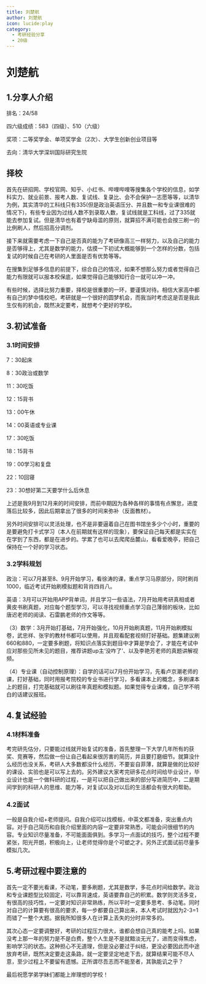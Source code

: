 ```yaml
---
title: 刘楚航
author: 刘楚航
icon: lucide:play
category:
  - 考研经验分享
  - 20级
---
```


# 刘楚航

## 1.分享人介绍

排名：24/58 

四六级成绩：583（四级）、510（六级） 

奖项：二等奖学金、单项奖学金（2次）、大学生创新创业项目等

去向：清华大学深圳国际研究生院

 

## 择校

首先在研招网、学校官网、知乎、小红书、哔哩哔哩等搜集各个学校的信息，如学科实力、就业前景、报考人数、复试线、复录比、会不会保护一志愿等等，以清华为例，其实清华的工科线只有335(但是政治英语压分、并且数一和专业课很难的情况下)，有些专业因为过线人数不到录取人数，复试线就是工科线，过了335就能去参加复试。但是清华也有着宁缺毋滥的原则，就算招不满可能也会按三刷一的比例刷人，然后招高分调剂。

接下来就需要考虑一下自己是否真的能为了考研像高三一样努力，以及自己的能力是否够得上，尤其是数学的能力，估摸一下初试大概能够到一个怎样的分数，包括复试的时候自己在考研的人里面是否有优势等等。

在搜集到足够多信息的前提下，综合自己的情况，如果不想那么努力或者觉得自己能力有限就可以报本校保底，如果觉得自己能够知行合一就可以冲一冲。

有些时候，选择比努力重要，择校是很重要的一环，要谨慎对待。相信大家高中都有自己的梦中情校吧，考研就是一个很好的圆梦机会，而我当时考虑这是否是我此生仅有的机会，既然决定要考，就想考个更好的学校。

 

## 3.初试准备 

### 3.1时间安排

7：30起床

8：30政治或数学

11：30吃饭

12：15背书

13：00午休

14：00英语或专业课

17：30吃饭

18：15背书

19：00学习和复盘

22：10回寝

23：30想好第二天要学什么后休息

上述是我9月到12月来的时间安排，而前中期因为各种各样的事情有点懈怠，进度落后比较多，因此后期拿出了很多的时间来弥补（反面教材）。

另外时间安排可以灵活处理，也不是非要逼着自己在图书馆坐多少个小时，重要的是要避免打卡式学习（本人在前期就有这样的现象），要保证自己每天都是实实在在学到了东西，都是在进步的。学累了也可以去爬爬岳麓山，看看爱晚亭，把自己保持在一个好的学习状态。

### 3.2学科规划

政治：可以7月甚至8、9月开始学习，看徐涛的课，重点学习马原部分，同时刷肖1000，临近考试开始刷模拟题和背肖四肖八。

英语：3月可以开始用APP背单词，并且学习一些语法，7月开始用考研真相或者黄皮书刷真题，对应每个题型学习，可以寻找视频重点学习自己薄弱的板块，比如唐迟老师的阅读、石雷鹏老师的作文等等。

（3）数学：3月开始打基础，7月开始强化，10月开始刷真题，11月开始刷模拟卷，武忠祥、张宇的教材书都可以使用，并且观看配套视频打好基础。题集建议刷660和880，一定要多刷题，将知识点落实到题目中才算是学会了，才能在考试中应对那些见所未见的题目，推荐讲题up主‘没咋了’、以及李艳芳老师的真题讲解视频。

（4）专业课（自动控制原理）：自学的话可以7月份开始学习，先看卢京潮老师的课，打好基础，同时用报考院校的专业书进行学习，多看课本上的概念，多刷课本上的题目，打完基础就可以刷往年真题和模拟题。如果觉得专业课难，自己学不明白的话建议报班。

 

## 4.复试经验

### 4.1材料准备

考完研先估分，只要能过线就开始复试的准备，首先整理一下大学几年所有的获奖、竞赛等，然后做一份让自己看起来很厉害的简历，并且要打磨细节。就算没什么经历也没关系，考研人大多数都没什么经历，不要妄自菲薄，就算是做的比较好的课设、实验也是可以写上去的。另外建议大家考完研多花点时间给毕业设计，毕业设计也是一个做科研的过程，一是可以把自己做出来的部分写进简历中，二是期间学到的科研人的思维、能力等，对复试以及对以后的生活都会有很大的帮助。

### 4.2面试

一般是自我介绍+老师提问。自我介绍可以找模板，中英文都准备，突出重点内容。对于自己简历和自我介绍里面的内容一定要非常熟悉，可能会问很细节的内容。专业知识尽量准备，不可能面面俱到。多学习一点面试的技巧，整个过程不要紧张，阳光开朗，积极向上，让老师觉得你是个可塑之才。另外正式面试前尽量多模拟几次。

 

## 5.考研过程中要注意的 

首先一定不要光看课，不动笔，要多刷题，尤其是数学，多花点时间给数学。政治和专业课题型比较固定，可以靠背速成，英语要靠自己的积累。数学则灵活多变，有很高的技巧性，一定要对知识非常熟练，所以平时一定要多思考、多动笔。同时对自己的计算要有很高的要求，每一步都要自己算出来，本人考试时就因为2-3=1而错了一整个大题。据我所知很多人在计算上丢失的分时非常多的。

其次心态一定要调整好，考研的过程压力很大，谁都会想自己真的能考上吗，如果没考上那一年的努力是不是白费，整个人生是不是就黯淡无光了，进而变得焦虑，影响学习的状态。这种担心不无道理，但是没必要过于纠结，更没必要因此而中途放弃考研，既然决定要走这条路，就一定要坚定地走下去，就算结果可能不尽人意，至少过程上不要留有遗憾。正所谓尽吾志而不能至者，其孰能讥之乎？

最后祝愿学弟学妹们都能上岸理想的学校！
